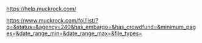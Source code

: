 https://help.muckrock.com/

https://www.muckrock.com/foi/list/?q=&status=&agency=240&has_embargo=&has_crowdfund=&minimum_pages=&date_range_min=&date_range_max=&file_types=

